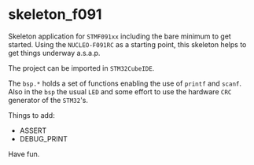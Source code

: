 # skeleton_f091

Skeleton application for `STMF091xx` including the bare minimum to get started. Using the `NUCLEO-F091RC` as a starting point, this skeleton helps to get things underway a.s.a.p.

The project can be imported in `STM32CubeIDE`.

The `bsp.*` holds a set of functions enabling the use of `printf` and `scanf`. Also in the `bsp` the usual `LED` and some effort to use the hardware `CRC` generator of the `STM32`'s.

Things to add:

- ASSERT
- DEBUG_PRINT

Have fun.


